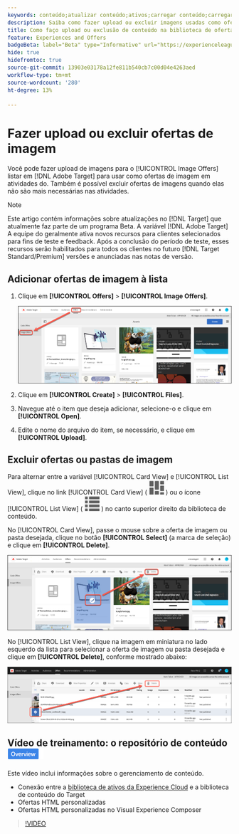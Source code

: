 ```yaml
---
keywords: conteúdo;atualizar conteúdo;ativos;carregar conteúdo;carregar ativo;excluir conteúdo
description: Saiba como fazer upload ou excluir imagens usadas como ofertas de imagem.
title: Como faço upload ou exclusão de conteúdo na biblioteca de ofertas?
feature: Experiences and Offers
badgeBeta: label="Beta" type="Informative" url="https://experienceleague.adobe.com/docs/target/using/introduction/intro.html?lang=pt-BR#beta newtab=true" tooltip="O que são recursos beta no  [!DNL Adobe Target]."
hide: true
hidefromtoc: true
source-git-commit: 13903e03178a12fe811b540cb7c00d04e4263aed
workflow-type: tm+mt
source-wordcount: '280'
ht-degree: 13%

---
```


# Fazer upload ou excluir ofertas de imagem

Você pode fazer upload de imagens para o [!UICONTROL Image Offers] listar em [!DNL Adobe Target] para usar como ofertas de imagem em atividades do. Também é possível excluir ofertas de imagens quando elas não são mais necessárias nas atividades.

>[!NOTE]
>
>Este artigo contém informações sobre atualizações no [!DNL Target] que atualmente faz parte de um programa Beta. A variável [!DNL Adobe Target] A equipe do geralmente ativa novos recursos para clientes selecionados para fins de teste e feedback. Após a conclusão do período de teste, esses recursos serão habilitados para todos os clientes no futuro [!DNL Target Standard/Premium] versões e anunciadas nas notas de versão.

## Adicionar ofertas de imagem à lista

1. Clique em **[!UICONTROL Offers]** > **[!UICONTROL Image Offers]**.

   ![Ofertas > Ofertas de imagem](/help/main/c-experiences/c-manage-content/assets/image-offers-tab-new.png)

1. Clique em **[!UICONTROL Create]** > **[!UICONTROL Files]**.
1. Navegue até o item que deseja adicionar, selecione-o e clique em **[!UICONTROL Open]**.
1. Edite o nome do arquivo do item, se necessário, e clique em **[!UICONTROL Upload]**.

## Excluir ofertas ou pastas de imagem

Para alternar entre a variável [!UICONTROL Card View] e [!UICONTROL List View], clique no link [!UICONTROL Card View] ( ![Ícone de exibição de cartão](/help/main/c-experiences/c-manage-content/assets/icon-tile.png) ) ou o ícone [!UICONTROL List View] ( ![Ícone Exibição de lista](/help/main/c-experiences/c-manage-content/assets/icon-list-view.png) ) no canto superior direito da biblioteca de conteúdo.

No [!UICONTROL Card View], passe o mouse sobre a oferta de imagem ou pasta desejada, clique no botão **[!UICONTROL Select]** (a marca de seleção) e clique em **[!UICONTROL Delete]**.

![Excluir oferta da exibição de cartão](/help/main/c-experiences/c-manage-content/assets/delete-card-view.png)

No [!UICONTROL List View], clique na imagem em miniatura no lado esquerdo da lista para selecionar a oferta de imagem ou pasta desejada e clique em **[!UICONTROL Delete]**, conforme mostrado abaixo:

![Excluir item selecionado](/help/main/c-experiences/c-manage-content/assets/delete-image-offer.png)

## Vídeo de treinamento: o repositório de conteúdo ![Selo de visão geral](/help/main/assets/overview.png)

Este vídeo inclui informações sobre o gerenciamento de conteúdo.

* Conexão entre a [biblioteca de ativos da Experience Cloud](https://experienceleague.adobe.com/docs/core-services/interface/assets/creative-cloud.html) e a biblioteca de conteúdo do Target
* Ofertas HTML personalizadas
* Ofertas HTML personalizadas no Visual Experience Composer

>[!VIDEO](https://video.tv.adobe.com/v/17387)